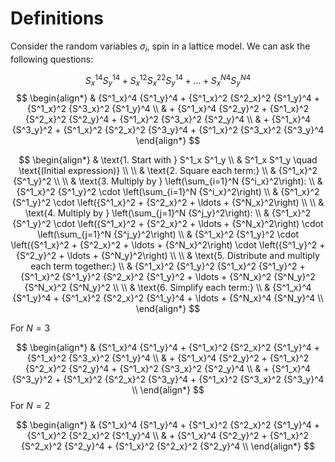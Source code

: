 
# Definitions

Consider the random variables $\sigma_i$, spin in a lattice model. 
We can ask the following questions:

$$
{S^1_x}^4 {S^1_y}^4 + {S^1_x}^2 {S^2_x}^2 {S^1_y}^4 + \ldots + {S^N_x}^4 {S^N_y}^4
$$
$$
\begin{align*}
& {S^1_x}^4 {S^1_y}^4 + {S^1_x}^2 {S^2_x}^2 {S^1_y}^4 + {S^1_x}^2 {S^3_x}^2 {S^1_y}^4 \\
& + {S^1_x}^4 {S^2_y}^2 + {S^1_x}^2 {S^2_x}^2 {S^2_y}^4 + {S^1_x}^2 {S^3_x}^2 {S^2_y}^4 \\
& + {S^1_x}^4 {S^3_y}^2 + {S^1_x}^2 {S^2_x}^2 {S^3_y}^4 + {S^1_x}^2 {S^3_x}^2 {S^3_y}^4
\end{align*}
$$

$$
\begin{align*}
& \text{1. Start with } S^1_x S^1_y \\
& S^1_x S^1_y \quad \text{(Initial expression)} \\
\\
& \text{2. Square each term:} \\
& {S^1_x}^2 {S^1_y}^2 \\
\\
& \text{3. Multiply by } \left(\sum_{i=1}^N {S^i_x}^2\right): \\
& {S^1_x}^2 {S^1_y}^2 \cdot \left(\sum_{i=1}^N {S^i_x}^2\right) \\
& {S^1_x}^2 {S^1_y}^2 \cdot \left({S^1_x}^2 + {S^2_x}^2 + \ldots + {S^N_x}^2\right) \\
\\
& \text{4. Multiply by } \left(\sum_{j=1}^N {S^j_y}^2\right): \\
& {S^1_x}^2 {S^1_y}^2 \cdot \left({S^1_x}^2 + {S^2_x}^2 + \ldots + {S^N_x}^2\right) \cdot \left(\sum_{j=1}^N {S^j_y}^2\right) \\
& {S^1_x}^2 {S^1_y}^2 \cdot \left({S^1_x}^2 + {S^2_x}^2 + \ldots + {S^N_x}^2\right) \cdot \left({S^1_y}^2 + {S^2_y}^2 + \ldots + {S^N_y}^2\right) \\
\\
& \text{5. Distribute and multiply each term together:} \\
& {S^1_x}^2 {S^1_y}^2 {S^1_x}^2 {S^1_y}^2 + {S^1_x}^2 {S^1_y}^2 {S^2_x}^2 {S^1_y}^2 + \ldots + {S^N_x}^2 {S^N_y}^2 {S^N_x}^2 {S^N_y}^2 \\
\\
& \text{6. Simplify each term:} \\
& {S^1_x}^4 {S^1_y}^4 + {S^1_x}^2 {S^2_x}^2 {S^1_y}^4 + \ldots + {S^N_x}^4 {S^N_y}^4 \\
\end{align*}
$$


For $N = 3$

$$
\begin{align*}
& {S^1_x}^4 {S^1_y}^4 + {S^1_x}^2 {S^2_x}^2 {S^1_y}^4 + {S^1_x}^2 {S^3_x}^2 {S^1_y}^4 \\
& + {S^1_x}^4 {S^2_y}^2 + {S^1_x}^2 {S^2_x}^2 {S^2_y}^4 + {S^1_x}^2 {S^3_x}^2 {S^2_y}^4 \\
& + {S^1_x}^4 {S^3_y}^2 + {S^1_x}^2 {S^2_x}^2 {S^3_y}^4 + {S^1_x}^2 {S^3_x}^2 {S^3_y}^4 \\
\end{align*}
$$
For $N = 2$

$$
\begin{align*}
& {S^1_x}^4 {S^1_y}^4 + {S^1_x}^2 {S^2_x}^2 {S^1_y}^4 + {S^1_x}^2 {S^2_x}^2 {S^1_y}^4 \\
& + {S^1_x}^4 {S^2_y}^2 + {S^1_x}^2 {S^2_x}^2 {S^2_y}^4 + {S^1_x}^2 {S^2_x}^2 {S^2_y}^4 \\
\end{align*}
$$
